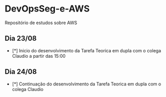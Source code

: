 # DevOpsSeg-e-AWS
Repositório de estudos sobre AWS 

## Dia 23/08
- [*] Inicio do desenvolvimento da Tarefa Teorica em dupla com o colega Claudio a partir das 15:00 

## Dia 24/08
- [*] Continuação do desenvolvimento da Tarefa Teorica em dupla com o colega Claudio 

